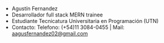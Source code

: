 - Agustín Fernandez
- Desarrollador full stack MERN trainee
- Estudiante Tecnicatura Universitaria en Programación (UTN)
- Contacto: 
      Telefono: (+54)11 3084-0455 |
      Mail: aagusfernandez02@gmail.com

<!---
aagusfernandez02/aagusfernandez02 is a ✨ special ✨ repository because its `README.md` (this file) appears on your GitHub profile.
You can click the Preview link to take a look at your changes.
--->
